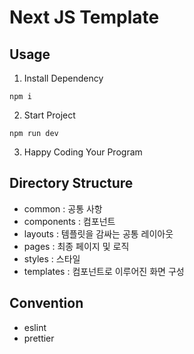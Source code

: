# Next JS Template

## Usage

1. Install Dependency

```
npm i
```

2. Start Project

```
npm run dev
```

3. Happy Coding Your Program

## Directory Structure

- common : 공통 사항
- components : 컴포넌트
- layouts : 템플릿을 감싸는 공통 레이아웃
- pages : 최종 페이지 및 로직
- styles : 스타일
- templates : 컴포넌트로 이루어진 화면 구성

## Convention

- eslint
- prettier
